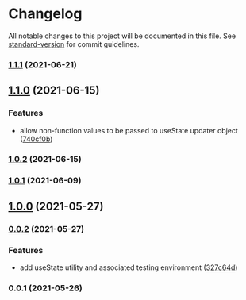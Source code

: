 # Changelog

All notable changes to this project will be documented in this file. See [standard-version](https://github.com/conventional-changelog/standard-version) for commit guidelines.

### [1.1.1](https://github.com/growthops-digital/ext-react/compare/v1.1.0...v1.1.1) (2021-06-21)

## [1.1.0](https://github.com/growthops-digital/ext-react/compare/v1.0.2...v1.1.0) (2021-06-15)


### Features

* allow non-function values to be passed to useState updater object ([740cf0b](https://github.com/growthops-digital/ext-react/commit/740cf0b0a05ad4e0def35832d2eda27e09464761))

### [1.0.2](https://github.com/growthops-digital/ext-react/compare/v1.0.1...v1.0.2) (2021-06-15)

### [1.0.1](https://github.com/growthops-digital/ext-react/compare/v1.0.0...v1.0.1) (2021-06-09)

## [1.0.0](https://github.com/growthops-digital/ext-react/compare/v0.0.2...v1.0.0) (2021-05-27)

### [0.0.2](https://github.com/growthops-digital/ext-react/compare/v0.0.1...v0.0.2) (2021-05-27)


### Features

* add useState utility and associated testing environment ([327c64d](https://github.com/growthops-digital/ext-react/commit/327c64d0c4646a486a0328232add7b81e744f8de))

### 0.0.1 (2021-05-26)
